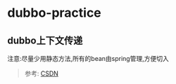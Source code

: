 # dubbo-practice

## dubbo上下文传递

注意:尽量少用静态方法,所有的bean由spring管理,方便切入

> 参考: [CSDN](https://blog.csdn.net/l1028386804/article/details/74511445)